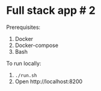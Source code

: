# Full stack app # 2

Prerequisites:

1. Docker
2. Docker-compose
3. Bash

To run locally:

1. `./run.sh`
2. Open http://localhost:8200
